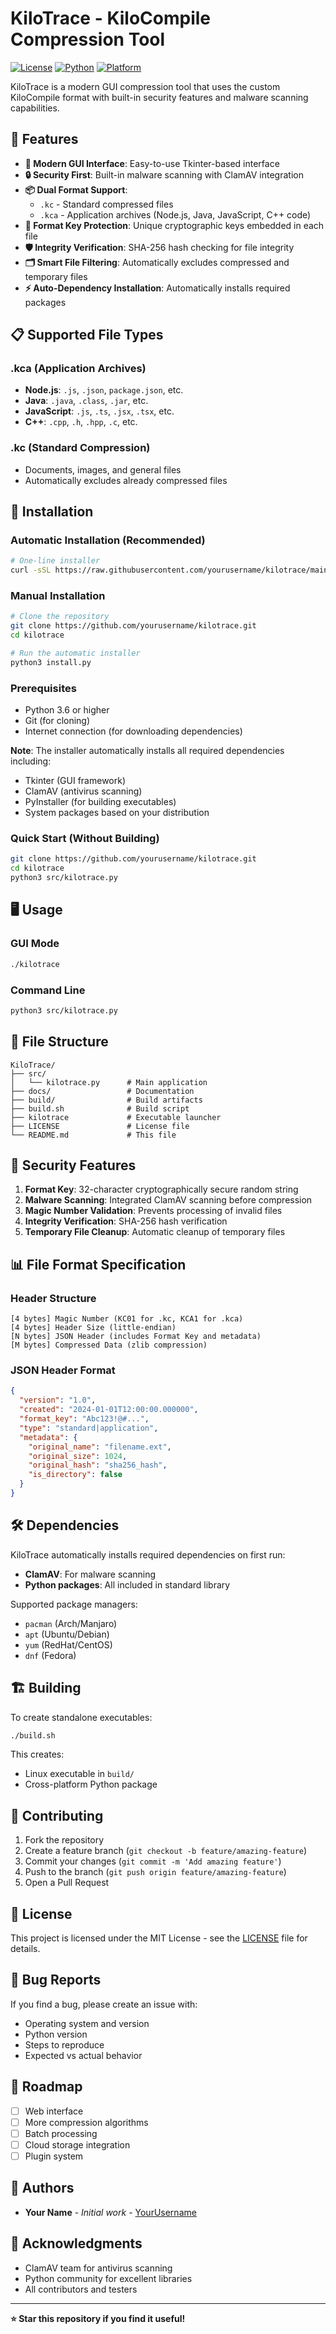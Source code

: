 # KiloTrace - KiloCompile Compression Tool

[![License](https://img.shields.io/badge/License-MIT-blue.svg)](LICENSE)
[![Python](https://img.shields.io/badge/Python-3.6%2B-brightgreen)](https://python.org)
[![Platform](https://img.shields.io/badge/Platform-Linux%20%7C%20Windows%20%7C%20macOS-lightgrey)](https://github.com/yourusername/kilotrace)

KiloTrace is a modern GUI compression tool that uses the custom KiloCompile format with built-in security features and malware scanning capabilities.

## 🚀 Features

- **🎨 Modern GUI Interface**: Easy-to-use Tkinter-based interface
- **🔒 Security First**: Built-in malware scanning with ClamAV integration
- **📦 Dual Format Support**: 
  - `.kc` - Standard compressed files
  - `.kca` - Application archives (Node.js, Java, JavaScript, C++ code)
- **🔑 Format Key Protection**: Unique cryptographic keys embedded in each file
- **🛡️ Integrity Verification**: SHA-256 hash checking for file integrity
- **🗂️ Smart File Filtering**: Automatically excludes compressed and temporary files
- **⚡ Auto-Dependency Installation**: Automatically installs required packages

## 📋 Supported File Types

### .kca (Application Archives)
- **Node.js**: `.js`, `.json`, `package.json`, etc.
- **Java**: `.java`, `.class`, `.jar`, etc.
- **JavaScript**: `.js`, `.ts`, `.jsx`, `.tsx`, etc.
- **C++**: `.cpp`, `.h`, `.hpp`, `.c`, etc.

### .kc (Standard Compression)
- Documents, images, and general files
- Automatically excludes already compressed files

## 🔧 Installation

### Automatic Installation (Recommended)
```bash
# One-line installer
curl -sSL https://raw.githubusercontent.com/yourusername/kilotrace/main/quick_install.sh | bash
```

### Manual Installation
```bash
# Clone the repository
git clone https://github.com/yourusername/kilotrace.git
cd kilotrace

# Run the automatic installer
python3 install.py
```

### Prerequisites
- Python 3.6 or higher
- Git (for cloning)
- Internet connection (for downloading dependencies)

**Note**: The installer automatically installs all required dependencies including:
- Tkinter (GUI framework)
- ClamAV (antivirus scanning)
- PyInstaller (for building executables)
- System packages based on your distribution

### Quick Start (Without Building)
```bash
git clone https://github.com/yourusername/kilotrace.git
cd kilotrace
python3 src/kilotrace.py
```

## 🖥️ Usage

### GUI Mode
```bash
./kilotrace
```

### Command Line
```bash
python3 src/kilotrace.py
```

## 📁 File Structure

```
KiloTrace/
├── src/
│   └── kilotrace.py      # Main application
├── docs/                 # Documentation
├── build/                # Build artifacts
├── build.sh              # Build script
├── kilotrace             # Executable launcher
├── LICENSE               # License file
└── README.md             # This file
```

## 🔐 Security Features

1. **Format Key**: 32-character cryptographically secure random string
2. **Malware Scanning**: Integrated ClamAV scanning before compression
3. **Magic Number Validation**: Prevents processing of invalid files
4. **Integrity Verification**: SHA-256 hash verification
5. **Temporary File Cleanup**: Automatic cleanup of temporary files

## 📊 File Format Specification

### Header Structure
```
[4 bytes] Magic Number (KC01 for .kc, KCA1 for .kca)
[4 bytes] Header Size (little-endian)
[N bytes] JSON Header (includes Format Key and metadata)
[M bytes] Compressed Data (zlib compression)
```

### JSON Header Format
```json
{
  "version": "1.0",
  "created": "2024-01-01T12:00:00.000000",
  "format_key": "Abc123!@#...",
  "type": "standard|application",
  "metadata": {
    "original_name": "filename.ext",
    "original_size": 1024,
    "original_hash": "sha256_hash",
    "is_directory": false
  }
}
```

## 🛠️ Dependencies

KiloTrace automatically installs required dependencies on first run:

- **ClamAV**: For malware scanning
- **Python packages**: All included in standard library

Supported package managers:
- `pacman` (Arch/Manjaro)
- `apt` (Ubuntu/Debian)
- `yum` (RedHat/CentOS)
- `dnf` (Fedora)

## 🏗️ Building

To create standalone executables:

```bash
./build.sh
```

This creates:
- Linux executable in `build/`
- Cross-platform Python package

## 🤝 Contributing

1. Fork the repository
2. Create a feature branch (`git checkout -b feature/amazing-feature`)
3. Commit your changes (`git commit -m 'Add amazing feature'`)
4. Push to the branch (`git push origin feature/amazing-feature`)
5. Open a Pull Request

## 📝 License

This project is licensed under the MIT License - see the [LICENSE](LICENSE) file for details.

## 🐛 Bug Reports

If you find a bug, please create an issue with:
- Operating system and version
- Python version
- Steps to reproduce
- Expected vs actual behavior

## 🔮 Roadmap

- [ ] Web interface
- [ ] More compression algorithms
- [ ] Batch processing
- [ ] Cloud storage integration
- [ ] Plugin system

## 👥 Authors

- **Your Name** - *Initial work* - [YourUsername](https://github.com/yourusername)

## 🙏 Acknowledgments

- ClamAV team for antivirus scanning
- Python community for excellent libraries
- All contributors and testers

---

**⭐ Star this repository if you find it useful!**
